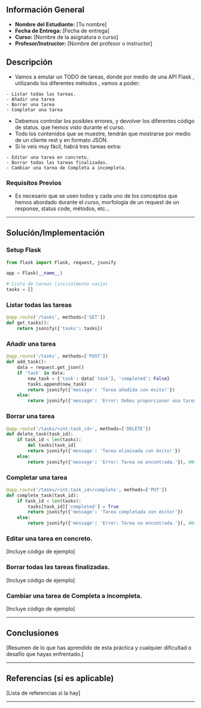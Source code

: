 ## Información General

- **Nombre del Estudiante:** [Tu nombre]
- **Fecha de Entrega:** [Fecha de entrega]
-  **Curso:** [Nombre de la asignatura o curso]
- **Profesor/Instructor:** [Nombre del profesor o instructor]

## Descripción

- Vamos a emular un TODO de tareas, donde por medio de una API Flask , utilizando los diferentes métodos , vamos a poder:
>
	- Listar todas las tareas.
	- Añadir una tarea
	- Borrar una tarea
	- Completar una tarea

- Debemos controlar los posibles errores, y devolver los diferentes código de status. que hemos visto durante el curso.
- Todo los contenidos que se muestre, tendrán que mostrarse por medio de un cliente rest y en formato  JSON.
- Si lo veis muy fácil,  habrá tres tareas extra:
>
	- Editar una tarea en concreto.
	- Borrar todas las tareas finalizadas.
	- Cambiar una tarea de Completa a incompleta.
### Requisitos Previos

- Es necesario que se usen todos y cada uno de los conceptos que hemos abordado durante el curso, morfología de un request de un response, status code, métodos, etc...
---
## Solución/Implementación
### Setup Flask
```python
from flask import Flask, request, jsonify

app = Flask(__name__)

# Lista de tareas (inicialmente vacía)
tasks = []
```

### Listar todas las tareas
``` python
@app.route('/tasks', methods=['GET'])
def get_tasks():
    return jsonify({'tasks': tasks})
```

### Añadir una tarea
```python
@app.route('/tasks', methods=['POST'])
def add_task():
    data = request.get_json()
    if 'task' in data:
        new_task = {'task': data['task'], 'completed': False}
        tasks.append(new_task)
        return jsonify({'message': 'Tarea añadida con éxito!'})
    else:
        return jsonify({'message': 'Error: Debes proporcionar una tarea válida.'}), 400
```

### Borrar una tarea
```python
@app.route('/tasks/<int:task_id>', methods=['DELETE'])
def delete_task(task_id):
    if task_id < len(tasks):
        del tasks[task_id]
        return jsonify({'message': 'Tarea eliminada con éxito!'})
    else:
        return jsonify({'message': 'Error: Tarea no encontrada.'}), 404
```

### Completar una tarea
```python
@app.route('/tasks/<int:task_id>/complete', methods=['PUT'])
def complete_task(task_id):
    if task_id < len(tasks):
        tasks[task_id]['completed'] = True
        return jsonify({'message': 'Tarea completada con éxito!'})
    else:
        return jsonify({'message': 'Error: Tarea no encontrada.'}), 404
```

### Editar una tarea en concreto.
[Incluye código de ejemplo]
 
### Borrar todas las tareas finalizadas.
[Incluye código de ejemplo]

### Cambiar una tarea de Completa a incompleta.
[Incluye código de ejemplo] 

---

## Conclusiones
[Resumen de lo que has aprendido de esta práctica y cualquier dificultad o desafío que hayas enfrentado.]

---
## Referencias (si es aplicable)
[Lista de referencias si la hay]

---